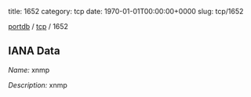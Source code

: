 title: 1652
category: tcp
date: 1970-01-01T00:00:00+0000
slug: tcp/1652

[portdb](/) / [tcp](/category/tcp.html) / 1652


## IANA Data

_Name:_ xnmp

_Description:_ xnmp

